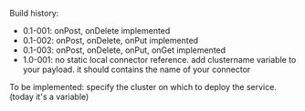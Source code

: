 Build history:

 * 0.1-001: onPost, onDelete implemented
 * 0.1-002: onPost, onDelete, onPut implemented
 * 0.1-003: onPost, onDelete, onPut, onGet implemented
 * 1.0-001: no static local connector reference. add clustername variable to your payload. it should contains the name of your connector

To be implemented: specify the cluster on which to deploy the service. (today it's a variable)
